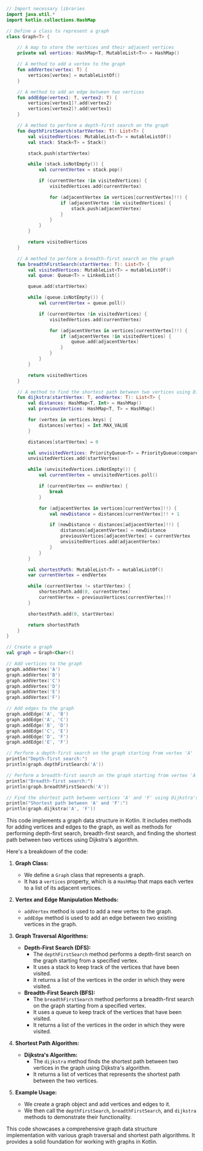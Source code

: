 ```kotlin
// Import necessary libraries
import java.util.*
import kotlin.collections.HashMap

// Define a class to represent a graph
class Graph<T> {

    // A map to store the vertices and their adjacent vertices
    private val vertices: HashMap<T, MutableList<T>> = HashMap()

    // A method to add a vertex to the graph
    fun addVertex(vertex: T) {
        vertices[vertex] = mutableListOf()
    }

    // A method to add an edge between two vertices
    fun addEdge(vertex1: T, vertex2: T) {
        vertices[vertex1]?.add(vertex2)
        vertices[vertex2]?.add(vertex1)
    }

    // A method to perform a depth-first search on the graph
    fun depthFirstSearch(startVertex: T): List<T> {
        val visitedVertices: MutableList<T> = mutableListOf()
        val stack: Stack<T> = Stack()

        stack.push(startVertex)

        while (stack.isNotEmpty()) {
            val currentVertex = stack.pop()

            if (currentVertex !in visitedVertices) {
                visitedVertices.add(currentVertex)

                for (adjacentVertex in vertices[currentVertex]!!) {
                    if (adjacentVertex !in visitedVertices) {
                        stack.push(adjacentVertex)
                    }
                }
            }
        }

        return visitedVertices
    }

    // A method to perform a breadth-first search on the graph
    fun breadthFirstSearch(startVertex: T): List<T> {
        val visitedVertices: MutableList<T> = mutableListOf()
        val queue: Queue<T> = LinkedList()

        queue.add(startVertex)

        while (queue.isNotEmpty()) {
            val currentVertex = queue.poll()

            if (currentVertex !in visitedVertices) {
                visitedVertices.add(currentVertex)

                for (adjacentVertex in vertices[currentVertex]!!) {
                    if (adjacentVertex !in visitedVertices) {
                        queue.add(adjacentVertex)
                    }
                }
            }
        }

        return visitedVertices
    }

    // A method to find the shortest path between two vertices using Dijkstra's algorithm
    fun dijkstra(startVertex: T, endVertex: T): List<T> {
        val distances: HashMap<T, Int> = HashMap()
        val previousVertices: HashMap<T, T> = HashMap()

        for (vertex in vertices.keys) {
            distances[vertex] = Int.MAX_VALUE
        }

        distances[startVertex] = 0

        val unvisitedVertices: PriorityQueue<T> = PriorityQueue(compareBy { distances[it] })
        unvisitedVertices.add(startVertex)

        while (unvisitedVertices.isNotEmpty()) {
            val currentVertex = unvisitedVertices.poll()

            if (currentVertex == endVertex) {
                break
            }

            for (adjacentVertex in vertices[currentVertex]!!) {
                val newDistance = distances[currentVertex]!! + 1

                if (newDistance < distances[adjacentVertex]!!) {
                    distances[adjacentVertex] = newDistance
                    previousVertices[adjacentVertex] = currentVertex
                    unvisitedVertices.add(adjacentVertex)
                }
            }
        }

        val shortestPath: MutableList<T> = mutableListOf()
        var currentVertex = endVertex

        while (currentVertex != startVertex) {
            shortestPath.add(0, currentVertex)
            currentVertex = previousVertices[currentVertex]!!
        }

        shortestPath.add(0, startVertex)

        return shortestPath
    }
}

// Create a graph
val graph = Graph<Char>()

// Add vertices to the graph
graph.addVertex('A')
graph.addVertex('B')
graph.addVertex('C')
graph.addVertex('D')
graph.addVertex('E')
graph.addVertex('F')

// Add edges to the graph
graph.addEdge('A', 'B')
graph.addEdge('A', 'C')
graph.addEdge('B', 'D')
graph.addEdge('C', 'E')
graph.addEdge('D', 'F')
graph.addEdge('E', 'F')

// Perform a depth-first search on the graph starting from vertex 'A'
println("Depth-first search:")
println(graph.depthFirstSearch('A'))

// Perform a breadth-first search on the graph starting from vertex 'A'
println("Breadth-first search:")
println(graph.breadthFirstSearch('A'))

// Find the shortest path between vertices 'A' and 'F' using Dijkstra's algorithm
println("Shortest path between 'A' and 'F':")
println(graph.dijkstra('A', 'F'))
```

This code implements a graph data structure in Kotlin. It includes methods for adding vertices and edges to the graph, as well as methods for performing depth-first search, breadth-first search, and finding the shortest path between two vertices using Dijkstra's algorithm.

Here's a breakdown of the code:

1. **Graph Class:**
   - We define a `Graph` class that represents a graph.
   - It has a `vertices` property, which is a `HashMap` that maps each vertex to a list of its adjacent vertices.

2. **Vertex and Edge Manipulation Methods:**
   - `addVertex` method is used to add a new vertex to the graph.
   - `addEdge` method is used to add an edge between two existing vertices in the graph.

3. **Graph Traversal Algorithms:**
   - **Depth-First Search (DFS):**
     - The `depthFirstSearch` method performs a depth-first search on the graph starting from a specified vertex.
     - It uses a stack to keep track of the vertices that have been visited.
     - It returns a list of the vertices in the order in which they were visited.
   - **Breadth-First Search (BFS):**
     - The `breadthFirstSearch` method performs a breadth-first search on the graph starting from a specified vertex.
     - It uses a queue to keep track of the vertices that have been visited.
     - It returns a list of the vertices in the order in which they were visited.

4. **Shortest Path Algorithm:**
   - **Dijkstra's Algorithm:**
     - The `dijkstra` method finds the shortest path between two vertices in the graph using Dijkstra's algorithm.
     - It returns a list of vertices that represents the shortest path between the two vertices.

5. **Example Usage:**
   - We create a graph object and add vertices and edges to it.
   - We then call the `depthFirstSearch`, `breadthFirstSearch`, and `dijkstra` methods to demonstrate their functionality.

This code showcases a comprehensive graph data structure implementation with various graph traversal and shortest path algorithms. It provides a solid foundation for working with graphs in Kotlin.